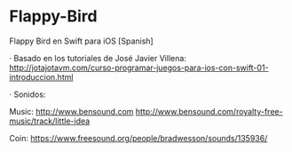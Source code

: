 # Flappy-Bird
Flappy Bird en Swift para iOS [Spanish]

· Basado en los tutoriales de José Javier Villena: http://jotajotavm.com/curso-programar-juegos-para-ios-con-swift-01-introduccion.html

· Sonidos:

Music: http://www.bensound.com 
http://www.bensound.com/royalty-free-music/track/little-idea 

Coin: https://www.freesound.org/people/bradwesson/sounds/135936/